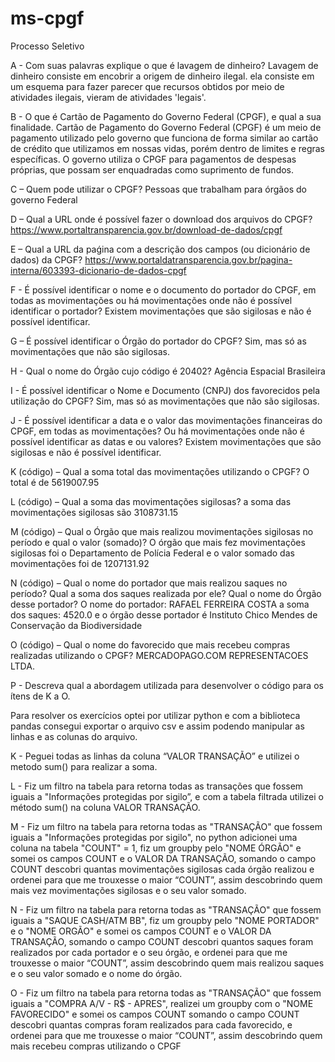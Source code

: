 # ms-cpgf
Processo Seletivo

A - Com suas palavras explique o que é lavagem de dinheiro?
Lavagem de dinheiro consiste em encobrir a origem de dinheiro ilegal. 
ela consiste em um esquema para fazer parecer que recursos obtidos por meio de atividades ilegais, 
vieram de atividades 'legais'.

B - O que é Cartão de Pagamento do Governo Federal (CPGF), e qual a sua finalidade.
Cartão de Pagamento do Governo Federal (CPGF)
é um meio de pagamento utilizado pelo governo que funciona de forma similar ao cartão de crédito que utilizamos em nossas vidas, 
porém dentro de limites e regras específicas. O governo utiliza o CPGF para pagamentos de despesas próprias, que possam ser enquadradas como suprimento de fundos.

C – Quem pode utilizar o CPGF?
Pessoas que trabalham para órgãos do governo Federal

D – Qual a URL onde é possível fazer o download dos arquivos do CPGF?
https://www.portaltransparencia.gov.br/download-de-dados/cpgf

E – Qual a URL da paǵina com a descrição dos campos (ou dicionário de dados) da CPGF?
https://www.portaldatransparencia.gov.br/pagina-interna/603393-dicionario-de-dados-cpgf

F - É possível identificar o nome e o documento do portador do CPGF, em todas as
movimentações ou há movimentações onde não é possível identificar o portador?
Existem movimentações que são sigilosas e não é possível identificar.

G – É possível identificar o Órgão do portador do CPGF?
Sim, mas só as movimentações que não são sigilosas.

H - Qual o nome do Órgão cujo código é 20402?
Agência Espacial Brasileira

I - É possível identificar o Nome e Documento (CNPJ) dos favorecidos pela utilização do
CPGF?
Sim, mas só as movimentações que não são sigilosas.

J - É possível identificar a data e o valor das movimentações financeiras do CPGF, em
todas as movimentações? Ou há movimentações onde não é possível identificar as datas e
ou valores?
Existem movimentações que são sigilosas e não é possível identificar.

K (código) – Qual a soma total das movimentações utilizando o CPGF?
O total é de 5619007.95

L (código) – Qual a soma das movimentações sigilosas?
a soma das movimentações sigilosas são 3108731.15

M (código) – Qual o Órgão que mais realizou movimentações sigilosas no período e qual o
valor (somado)?
O órgão que mais fez movimentações sigilosas foi o Departamento de Polícia Federal e o valor somado das movimentações foi de 1207131.92  

N (código) – Qual o nome do portador que mais realizou saques no período? Qual a soma
dos saques realizada por ele? Qual o nome do Órgão desse portador?
O nome do portador: RAFAEL FERREIRA COSTA a soma dos saques: 4520.0 e o órgão desse portador é Instituto Chico Mendes de Conservação da Biodiversidade 


O (código) – Qual o nome do favorecido que mais recebeu compras realizadas utilizando o
CPGF?
MERCADOPAGO.COM REPRESENTACOES LTDA.

P - Descreva qual a abordagem utilizada para desenvolver o código para os ítens de K a O.

Para resolver os exercícios optei por utilizar python e com a biblioteca pandas consegui exportar o arquivo csv e assim podendo manipular as linhas e as colunas do arquivo.

K - Peguei todas as linhas da coluna “VALOR TRANSAÇÃO” e utilizei o metodo sum() para realizar a soma.

L - Fiz um filtro na tabela para retorna todas as transações que fossem iguais a "Informações protegidas por sigilo”, e com a tabela filtrada utilizei o método sum() na coluna VALOR TRANSAÇÃO.

M - Fiz um filtro na tabela para retorna todas as "TRANSAÇÃO" que fossem iguais a "Informações protegidas por sigilo", no python adicionei uma coluna na tabela "COUNT" = 1, fiz um groupby pelo "NOME ÓRGÃO" e somei os campos COUNT e o VALOR DA TRANSAÇÃO, somando o campo COUNT descobri quantas movimentações sigilosas cada órgão realizou e ordenei para que me trouxesse o maior “COUNT”, assim descobrindo quem mais vez movimentações sigilosas e o seu valor somado.

N - Fiz um filtro na tabela para retorna todas as "TRANSAÇÃO" que fossem iguais a "SAQUE CASH/ATM BB", fiz um groupby pelo "NOME PORTADOR" e o "NOME ORGÃO" e somei os campos COUNT e o VALOR DA TRANSAÇÃO, somando o campo COUNT descobri quantos saques foram realizados por cada portador e o seu órgão, e ordenei para que me trouxesse o maior “COUNT”, assim descobrindo quem mais realizou saques e o seu valor somado e o nome do órgão.     

O - Fiz um filtro na tabela para retorna todas as "TRANSAÇÃO" que fossem iguais a "COMPRA A/V - R$ - APRES", realizei um groupby com o "NOME FAVORECIDO" e somei os campos COUNT somando o campo COUNT descobri quantas compras foram realizados para cada favorecido, e ordenei para que me trouxesse o maior “COUNT”, assim descobrindo quem mais recebeu compras utilizando o CPGF
